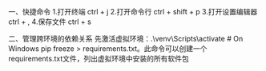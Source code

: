 一、快捷命令
1.打开终端 ctrl + j
2.打开命令行 ctrl + shift + p
3.打开设置编辑器 ctrl + ,
4.保存文件 ctrl + s

二、管理跨环境的依赖关系
先激活虚拟环境：.\venv\Scripts\activate   # On Windows
pip freeze > requirements.txt。此命令可以创建一个requirements.txt文件，列出虚拟环境中安装的所有软件包